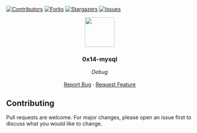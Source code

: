 [![Contributors][contributors-shield]][contributors-url]
[![Forks][forks-shield]][forks-url]
[![Stargazers][stars-shield]][stars-url]
[![Issues][issues-shield]][issues-url]


<p align="center">
  <img src="https://gitlab.com/uploads/-/system/project/avatar/3615712/cmdline.png" width="80" height="80">
  <h3 align="center">0x14-mysql</h3>

  <p align="center">
        <em>Debug</em>
    <br /><br />
    <a href="https://github.com/fredhii/holberton-system_engineering-devops/issues">Report Bug</a>
    ·
    <a href="https://github.com/fredhii/holberton-system_engineering-devops/issues">Request Feature</a>
  </p>
</p>

## Contributing
Pull requests are welcome. For major changes, please open an issue first to discuss what you would like to change.


[contributors-shield]: https://img.shields.io/github/contributors/fredhii/holberton-system_engineering-devops?style=flat-square
[contributors-url]: https://github.com/fredhii/holberton-system_engineering-devops/graphs/contributors
[forks-shield]: https://img.shields.io/github/forks/fredhii/holberton-system_engineering-devops.svg?style=flat-square
[forks-url]: https://github.com/fredhii/holberton-system_engineering-devops/network/members
[stars-shield]: https://img.shields.io/github/stars/fredhii/holberton-system_engineering-devops.svg?style=flat-square
[stars-url]: https://github.com/fredhii/holberton-system_engineering-devops/stargazers
[issues-shield]: https://img.shields.io/github/issues/fredhii/holberton-system_engineering-devops?style=flat-square
[issues-url]: https://github.com/fredhii/holberton-system_engineering-devops/issues
